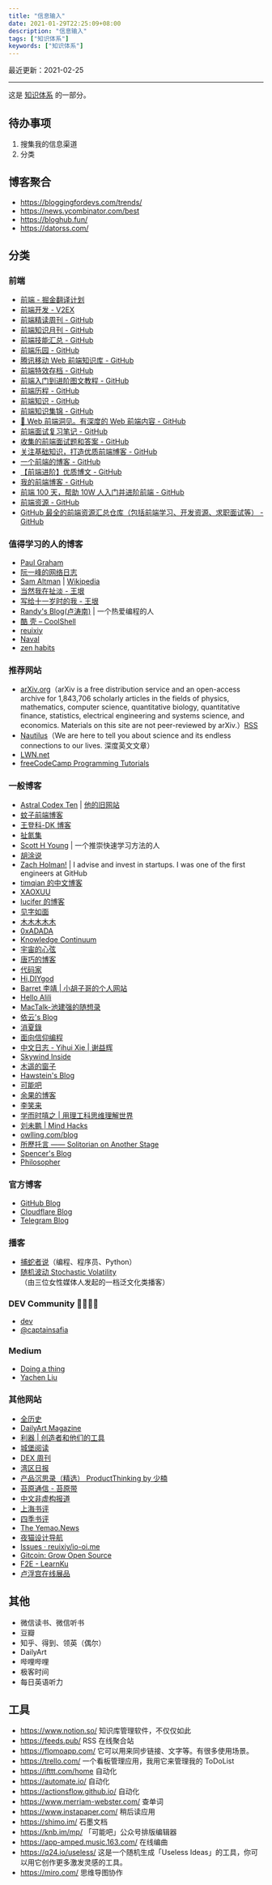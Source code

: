 ```yaml
---
title: "信息输入"
date: 2021-01-29T22:25:09+08:00
description: "信息输入"
tags: ["知识体系"]
keywords: ["知识体系"]
---
```


最近更新：2021-02-25

---

这是 [知识体系](/tags/知识体系/) 的一部分。

## 待办事项

1. 搜集我的信息渠道
2. 分类

## 博客聚合

- <https://bloggingfordevs.com/trends/>
- <https://news.ycombinator.com/best>
- <https://bloghub.fun/>
- <https://datorss.com/>

## 分类

### 前端

- [前端 - 掘金翻译计划](https://github.com/xitu/gold-miner#%E5%89%8D%E7%AB%AF)
- [前端开发 - V2EX](https://www.v2ex.com/go/fe)
- [前端精读周刊 - GitHub](https://github.com/dt-fe/weekly)
- [前端知识月刊 - GitHub](https://github.com/jsfront/month)
- [前端技能汇总 - GitHub](https://github.com/JacksonTian/fks)
- [前端乐园 - GitHub](https://github.com/abc-club/js-paradise)
- [腾讯移动 Web 前端知识库 - GitHub](https://github.com/AlloyTeam/Mars)
- [前端特效存档 - GitHub](https://github.com/yangxi0126/javaScript)
- [前端入门到进阶图文教程 - GitHub](https://github.com/qianguyihao/Web)
- [前端历程 - GitHub](https://github.com/ltadpoles/web-document)
- [前端知识 - GitHub](https://github.com/kisoua/Front--end--tutorial)
- [前端知识集锦 - GitHub](https://github.com/KieSun/Front-end-knowledge)
- [📝 Web 前端洞见。有深度的 Web 前端内容 - GitHub](https://github.com/iamjoel/front-end-note)
- [前端面试复习笔记 - GitHub](https://github.com/CavsZhouyou/Front-End-Interview-Notebook)
- [收集的前端面试题和答案 - GitHub](https://github.com/qiu-deqing/FE-interview)
- [关注基础知识，打造优质前端博客 - GitHub](https://github.com/ljianshu/Blog)
- [一个前端的博客 - GitHub](https://github.com/muwoo/blogs)
- [【前端进阶】优质博文 - GitHub](https://github.com/YvetteLau/Blog)
- [我的前端博客 - GitHub](https://github.com/hacke2/hacke2.github.io)
- [前端 100 天，帮助 10W 人入门并进阶前端 - GitHub](https://github.com/lefex/FE)
- [前端资源 - GitHub](https://github.com/iq9891/awesome-frontend)
- [GitHub 最全的前端资源汇总仓库（包括前端学习、开发资源、求职面试等） - GitHub](https://github.com/helloqingfeng/Awsome-Front-End-learning-resource)

### 值得学习的人的博客

- [Paul Graham](http://www.paulgraham.com/)
- [阮一峰的网络日志](http://www.ruanyifeng.com/blog/)
- [Sam Altman](https://blog.samaltman.com/) | [Wikipedia](https://en.wikipedia.org/wiki/Sam_Altman)
- [当然我在扯淡 - 王垠](https://www.yinwang.org/)
- [写给十一岁时的我 - 王垠](https://yinwang1.wordpress.com/)
- [Randy's Blog(卢涛南)](https://lutaonan.com/) | 一个热爱编程的人
- [酷 壳 – CoolShell](https://coolshell.cn/)
- [reuixiy](https://io-oi.me/)
- [Naval](https://nav.al/)
- [zen habits](https://zenhabits.net/)

### 推荐网站

- [arXiv.org](https://arxiv.org/)（arXiv is a free distribution service and an open-access archive for 1,843,706 scholarly articles in the fields of physics, mathematics, computer science, quantitative biology, quantitative finance, statistics, electrical engineering and systems science, and economics. Materials on this site are not peer-reviewed by arXiv.）[RSS](https://arxiv.org/help/rss)
- [Nautilus](https://nautil.us/)（We are here to tell you about science and its endless connections to our lives. 深度英文文章）
- [LWN.net](https://lwn.net/Archives/)
- [freeCodeCamp Programming Tutorials](https://www.freecodecamp.org/news/)

### 一般博客

- [Astral Codex Ten](https://astralcodexten.substack.com/) | [他的旧网站](https://slatestarcodex.com/)
- [蚊子前端博客](https://www.xiabingbao.com/)
- [王登科-DK 博客](https://greatdk.com/)
- [扯氮集](http://weiwuhui.com/)
- [Scott H Young](https://www.scotthyoung.com/blog/) | 一个推崇快速学习方法的人
- [胡涂说](https://hutusi.com/)
- [Zach Holman!](https://zachholman.com/) | I advise and invest in startups. I was one of the first engineers at GitHub
- [timqian 的中文博客](https://blog.t9t.io/)
- [XAOXUU](https://xaoxuu.com/)
- [lucifer 的博客](https://lucifer.ren/blog/)
- [见字如面](https://hiwannz.com/)
- [木木木木木](https://immmmm.com/)
- [0xADADA](https://0xadada.pub/)
- [Knowledge Continuum](https://www.raghuveer.net/)
- [宇宙的心弦](https://www.physixfan.com/)
- [唐巧的博客](http://blog.devtang.com/)
- [代码家](https://daimajia.com/)
- [Hi,DIYgod](https://diygod.me/)
- [Barret 李靖 | 小胡子哥的个人网站](https://www.barretlee.com/)
- [Hello Alili](https://alili.tech/)
- [MacTalk-池建强的随想录](http://macshuo.com/)
- [依云's Blog](https://blog.lilydjwg.me/)
- [消夏錄](https://tin6.com/)
- [面向信仰编程](https://draveness.me/)
- [中文日志 - Yihui Xie | 谢益辉](https://yihui.org/cn/)
- [Skywind Inside](http://www.skywind.me/blog/)
- [木遥的窗子](http://blog.farmostwood.net/)
- [Hawstein's Blog](https://hawstein.com/)
- [可能吧](https://kenengba.com/)
- [余果的博客](https://yuguo.us/)
- [李笑来](http://lixiaolai.com/)
- [学而时嘻之 | 用理工科思维理解世界](https://www.geekonomics10000.com/)
- [刘未鹏 | Mind Hacks](http://mindhacks.cn/)
- [owlling.com/blog](https://www.owlling.com/blog)
- [所歷托言 —— Solitorian on Another Stage](https://solitorian.com/)
- [Spencer's Blog](https://blog.spencerwoo.com/)
- [Philosopher](https://philosopher.life/)

### 官方博客

- [GitHub Blog](https://github.blog/)
- [Cloudflare Blog](https://blog.cloudflare.com/)
- [Telegram Blog](https://telegram.org/blog)

### 播客

- [捕蛇者说](https://pythonhunter.org/)（编程、程序员、Python）
- [随机波动 Stochastic Volatility](https://www.stovol.club/)（由三位女性媒体人发起的一档泛文化类播客）

### DEV Community 👩‍💻👨‍💻

- [dev](https://dev.to/)
- [@captainsafia](https://dev.to/captainsafia)

### Medium

- [Doing a thing](https://medium.com/doing-a-thing)
- [Yachen Liu](https://blankwonder.medium.com/)

### 其他网站

- [全历史](https://www.allhistory.com/)
- [DailyArt Magazine](https://www.dailyartmagazine.com/)
- [利器 | 创造者和他们的工具](https://liqi.io/)
- [城堡阅读](https://chengbaoyuedu.cn/)
- [DEX 周刊](https://www.notion.so/f3b9324ec1c545f3a7ad31d71da1fc38)
- [湾区日报](https://wanqu.co/)
- [产品沉思录（精选） ProductThinking by 少楠](https://www.notion.so/ProductThinking-a601a12335044f349a22caf57f274c27)
- [苔原通信 - 苔原带](https://tundrazone.com/category/taiyuantongxin/)
- [中文非虚构报道](https://feixugou.news.blog/)
- [上海书评](https://www.thepaper.cn/list_26878)
- [四季书评](http://www.4sbooks.com/)
- [The Yemao.News](http://news.yemaosheji.com/)
- [夜猫设计导航](https://www.yemaosheji.com/)
- [Issues · reuixiy/io-oi.me](https://github.com/reuixiy/io-oi.me/issues/)
- [Gitcoin: Grow Open Source](https://gitcoin.co/)
- [F2E - LearnKu](https://learnku.com/f2e)
- [卢浮宫在线展品](https://collections.louvre.fr/en/)

## 其他

- 微信读书、微信听书
- 豆瓣
- 知乎、得到、领英（偶尔）
- DailyArt
- 哔哩哔哩
- 极客时间
- 每日英语听力

## 工具

- <https://www.notion.so/> 知识库管理软件，不仅仅如此
- <https://feeds.pub/> RSS 在线聚合站
- <https://flomoapp.com/> 它可以用来同步链接、文字等。有很多使用场景。
- <https://trello.com/> 一个看板管理应用，我用它来管理我的 ToDoList
- <https://ifttt.com/home> 自动化
- <https://automate.io/> 自动化
- <https://actionsflow.github.io/> 自动化
- <https://www.merriam-webster.com/> 查单词
- <https://www.instapaper.com/> 稍后读应用
- <https://shimo.im/> 石墨文档
- <https://knb.im/mp/> 「可能吧」公众号排版编辑器
- <https://app-amped.music.163.com/> 在线编曲
- <https://q24.io/useless/> 这是一个随机生成「Useless Ideas」的工具，你可以用它创作更多激发灵感的工具。
- <https://miro.com/> 思维导图协作
